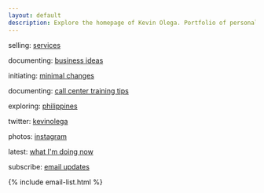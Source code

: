 ```yaml
---
layout: default
description: Explore the homepage of Kevin Olega. Portfolio of personal and work projects and all sorts of fun information.
---
```

selling:    [services](https://kevinolega.com)

documenting:    [business ideas](https://businessideasph.com)

initiating:    [minimal changes](https://minimalchanges.com)

documenting:    [call center training tips](https://callcentertrainingtips.com)

exploring:  [philippines](https://philippineislandliving.com)

twitter:    [kevinolega](httpss://twitter.com/kevinolega)

photos: [instagram](https://instagram.com/kevinolega)

latest: [what I'm doing now](https://olega.org/now)

subscribe:  [email updates](https://sendfox.com/kevinolega)


<p>{% include email-list.html %}</p>

